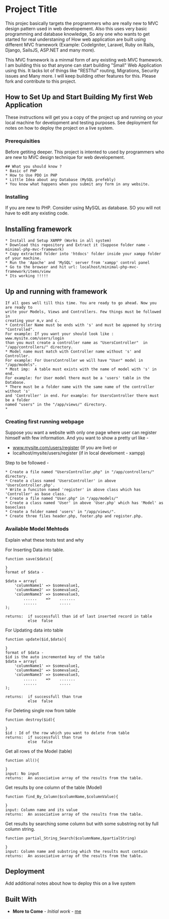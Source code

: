 # Project Title

This projec basically targets the programmers who are really new to MVC design pattern used in web developement. Also this uses very basic programming and database knowledge, So any one who wants to get started for real understaning of How web application are built using different MVC framework (Example: CodeIgniter, Laravel, Ruby on Rails, Django, SailsJS, ASP.NET and many more). 

This MVC framework is a minmal form of any existing web MVC framework. I am building this so that anyone can start building "Small" Web Application using this. It lacks lot of things like "RESTful" routing, Migrations, Security issues and Many more. I will keep building other features for this. Please fork and contribute to this project.

## How to Set Up and Start Building My first Web Application

These instructions will get you a copy of the project up and running on your local machine for development and testing purposes. See deployment for notes on how to deploy the project on a live system.

### Prerequisities

Before getiting deeper. This project is intented to used by programmers who are new to MVC design technique for web developement. 

```
## What you should know ?
* Basic of PHP
* How to Use PDO in PHP
* Little Idea about any Database (MySQL prefebly) 
* You know what happens when you submit any form in any website. 
```

### Installing

If you are new to PHP. Consider using MySQL as database. SO you will not have to edit
any existing code.

## Installing framework

```
* Install and Setup XAMPP (Works in all system)
* Download this repository and Extract it (Suppose folder name - minimal-php-mvc-framework)
* Copy extracted folder into 'htdocs' folder inside your xampp folder of your machine.
* Run the 'Apache' and 'MySQL' server from 'xampp' control panel
* Go to the browser and hit url: localhost/minimal-php-mvc-framework/items/view
* Its working !!!!!
```

## Up and running with framework

```
If all goes well till this time. You are ready to go ahead. Now you are ready to 
write your Models, Views and Controllers. Few things must be followed in 
creating your m,v and c.
* Controller Name must be ends with 's' and must be appened by string "Controlled". 
For example: If you want your should look like : www.mysite.com/users/login  
than you must create a controller name as "UsersController"  in "/app/controllers/" directory.
* Model name must match with Controller name without 's' and Controller.  
For example: For UsersController we will have "User" model in "/app/models".
* Most imp:  A table must exists with the name of model with 's' in end.  
For example: for User model there must be a 'users' table in the Database.
* There must be a folder name with the same name of the controller without 's' 
and 'Controller' in end. For example: for UsersController there must be a folder 
named "users" in the "/app/views/" directory.
*
```




### Creating first running webpage
Suppose you want a website with only one page where user can register himself with few information. And you want to show a pretty url like - 
* www.mysite.com/users/register (If you are live) or 
* localhost/mysite/users/register (if in local develoment - xampp)

Step to be followed - 

```
* Create a file named "UsersController.php" in "/app/controllers/" directory. 
* Create a class named 'UsersController' in above 'UsersController.php'.
* Write a funciton named 'register' in above class which has 'Controller' as base class.
* Create a file named "User.php" in "/app/models/"
* Create a class named 'User' in above 'User.php' which has 'Model' as baseclass
* Create a folder named 'users' in "/app/views/".
* Create three files header.php, footer.php and register.php. 

```

### Available Model Mehtods

Explain what these tests test and why

For Inserting  Data into table.
```
function save($data){
	
}
format of $data - 

$data = array(
	'columnName1' => $somevalue1,
	'columnName2' => $somevalue2,
	'columnName3' => $somevalue3,
		......	  =>	.......			
		......			.....
);

returns:  if successfull than id of last inserted record in table
		  else  false
```

For Updating data into table
```
function update($id,$data){
	
}
format of $data - 
$id is the auto incremented key of the table
$data = array(
	'columnName1' => $somevalue1,
	'columnName2' => $somevalue2,
	'columnName3' => $somevalue3,
		......	  =>	.......			
		......			.....
);

returns:  if successfull than true
		  else  false
```


For Deleting single row from table
```
function destroy($id){
	
}
$id : Id of the row which you want to delete from table
returns:  if successfull than true
		  else  false
```

Get all rows of the Model (table)
```
function all(){
	
}
input: No input
returns:  An associative array of the results from the table.
```
Get results by one column of the table (Model)
```
function find_By_Column($columnName,$columnValue){
	
}
input: Column name and its value
returns:  An associative array of the results from the table.
```


Get results by searching some column but with some substring not by 
full column string.
```
function partial_String_Search($columnName,$partialString)
	
}
input: Column name and substring which the results must contain
returns:  An associative array of the results from the table.
```


## Deployment

Add additional notes about how to deploy this on a live system

## Built With

* **More to Come** - *Initial work* - [me](https://github.com/ssgaur)

